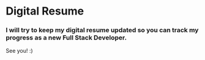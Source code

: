 # Digital Resume

### I will try to keep my digital resume updated so you can track my progress as a new Full Stack Developer.

See you! :)
